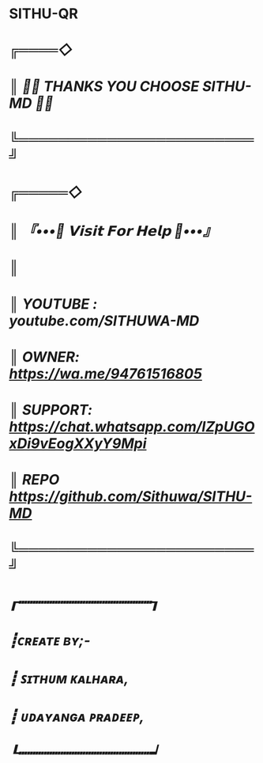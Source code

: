 # SITHU-QR

# ***╔════◇***
# ***║ 🧚‍♂️ THANKS YOU CHOOSE SITHU-MD 🧚‍♂️***
# ***╚════════════════════════╝***
# ***╔═════◇***
# ***║  『•••💃 𝗩𝗶𝘀𝗶𝘁 𝗙𝗼𝗿 𝗛𝗲𝗹𝗽 💃•••』***
# ***║***
# ***║ YOUTUBE : _youtube.com/SITHUWA-MD_***
# ***║ OWNER: _https://wa.me/94761516805_***
# ***║ SUPPORT: _https://chat.whatsapp.com/IZpUGOxDi9vEogXXyY9Mpi_***
# ***║ REPO https://github.com/Sithuwa/SITHU-MD***
# ***╚════════════════════════╝***
# 
# ***┎┅┅┅┅┅┅┅┅┅┅┅┅┅┅┅┅┒***
# ***┋ᴄʀᴇᴀᴛᴇ ʙʏ;-***
# ***┋    ꜱɪᴛʜᴜᴍ ᴋᴀʟʜᴀʀᴀ,***
# ***┋    ᴜᴅᴀʏᴀɴɢᴀ ᴘʀᴀᴅᴇᴇᴘ,***
# ***┖┅┅┅┅┅┅┅┅┅┅┅┅┅┅┅┅┙***
